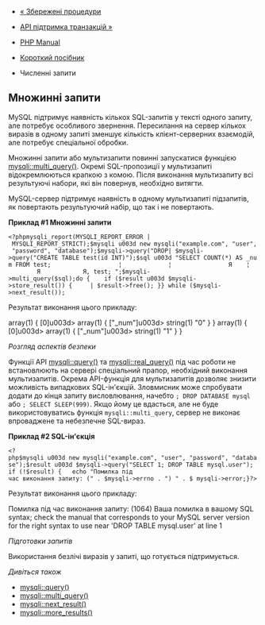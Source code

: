 - [« Збережені процедури](mysqli.quickstart.stored-procedures.md)
- [API підтримка транзакцій »](mysqli.quickstart.transactions.md)

- [PHP Manual](index.md)
- [Короткий посібник](mysqli.quickstart.md)
- Численні запити

## Множинні запити

MySQL підтримує наявність кількох SQL-запитів у тексті одного
запиту, але потребує особливого звернення. Пересилання на сервер кількох
виразів в одному запиті зменшує кількість клієнт-серверних
взаємодій, але потребує спеціальної обробки.

Множинні запити або мультизапити повинні запускатися функцією
[mysqli::multi_query()](mysqli.multi-query.md). Окремі
SQL-пропозиції у мультизапиті відокремлюються крапкою з комою. Після
виконання мультизапиту всі результуючі набори, які він повернув,
необхідно витягти.

MySQL-сервер підтримує наявність в одному мультизапиті підзапитів, як
повертають результуючий набір, що так і не повертають.

**Приклад #1 Множинні запити**

` <?phpmysqli_report(MYSQLI_REPORT_ERROR | MYSQLI_REPORT_STRICT);$mysqli u003d new mysqli("example.com", "user", "password", "database");$mysqli->query("DROP| $mysqli->query("CREATE TABLE test(id INT)");$sql u003d "SELECT COUNT(*) AS _num FROM test;                   ¦             ¦                Я    ¦          Я            Я‚ test; ";$mysqli->multi_query($sql);do {    if ($result u003d $mysqli->store_result()) {     | $result->free(); }} while ($mysqli->next_result()); `

Результат виконання цього прикладу:

array(1) {
[0]u003d>
array(1) {
["_num"]u003d>
string(1) "0"
}
}
array(1) {
[0]u003d>
array(1) {
["_num"]u003d>
string(1) "1"
}
}

*Розгляд аспектів безпеки*

Функції API [mysqli::query()](mysqli.query.md) та
[mysqli::real_query()](mysqli.real-query.md) під час роботи не
встановлюють на сервері спеціальний прапор, необхідний виконання
мультизапитів. Окрема API-функція для мультизапитів дозволяє
знизити можливість випадкових SQL-ін'єкцій. Зловмисник може
спробувати додати до кінця запиту висловлювання, начебто
`; DROP DATABASE mysql` або `; SELECT SLEEP(999)`. Якщо йому це вдасться,
але не буде використовуватись функція `mysqli::multi_query`, сервер не
виконає впроваджене та небезпечне SQL-вираз.

**Приклад #2 SQL-ін'єкція**

` <?php$mysqli u003d new mysqli("example.com", "user", "password", "database");$result u003d $mysqli->query("SELECT 1; DROP TABLE mysql.user"); if (!$result) {   echo "Помилка під час виконання запиту: (" . $mysqli->errno . ") " . $ mysqli->error;}?> `

Результат виконання цього прикладу:

Помилка під час виконання запиту: (1064) Ваша помилка в вашому SQL syntax;
check the manual that corresponds to your MySQL server version for the right syntax
to use near 'DROP TABLE mysql.user' at line 1

*Підготовки запитів*

Використання безлічі виразів у запиті, що готується
підтримується.

*Дивіться також*

- [mysqli::query()](mysqli.query.md)
- [mysqli::multi_query()](mysqli.multi-query.md)
- [mysqli::next_result()](mysqli.next-result.md)
- [mysqli::more_results()](mysqli.more-results.md)

